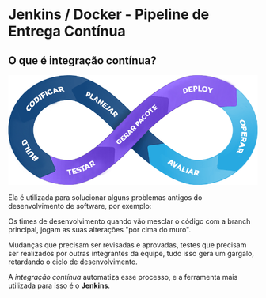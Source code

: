 # Jenkins / Docker - Pipeline de Entrega Contínua

## O que é integração contínua?

![ilustração integração contínua](imgs/integracao-continua.png)

Ela é utilizada para solucionar alguns problemas antigos do desenvolvimento de software, por exemplo:

Os times de desenvolvimento quando vão mesclar o código com a branch principal, jogam as suas alterações "por cima do muro".

Mudanças que precisam ser revisadas e aprovadas, testes que precisam ser realizados por outras integrantes da equipe, tudo isso gera um gargalo, retardando o ciclo de desenvolvimento.

A *integração contínua* automatiza esse processo, e a ferramenta mais utilizada para isso é o **Jenkins**.
